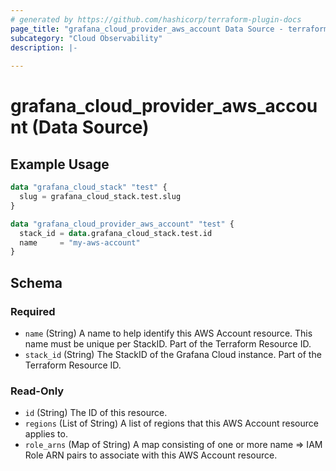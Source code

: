 ```yaml
---
# generated by https://github.com/hashicorp/terraform-plugin-docs
page_title: "grafana_cloud_provider_aws_account Data Source - terraform-provider-grafana"
subcategory: "Cloud Observability"
description: |-
  
---
```


# grafana_cloud_provider_aws_account (Data Source)



## Example Usage

```terraform
data "grafana_cloud_stack" "test" {
  slug = grafana_cloud_stack.test.slug
}

data "grafana_cloud_provider_aws_account" "test" {
  stack_id = data.grafana_cloud_stack.test.id
  name     = "my-aws-account"
}
```

<!-- schema generated by tfplugindocs -->
## Schema

### Required

- `name` (String) A name to help identify this AWS Account resource. This name must be unique per StackID. Part of the Terraform Resource ID.
- `stack_id` (String) The StackID of the Grafana Cloud instance. Part of the Terraform Resource ID.

### Read-Only

- `id` (String) The ID of this resource.
- `regions` (List of String) A list of regions that this AWS Account resource applies to.
- `role_arns` (Map of String) A map consisting of one or more name => IAM Role ARN pairs to associate with this AWS Account resource.
